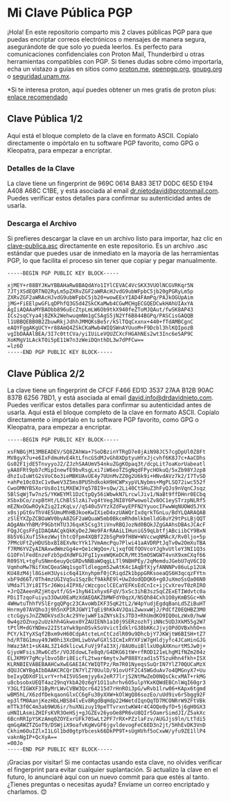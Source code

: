 # Mi Clave Pública PGP

¡Hola! En este repositorio comparto mis 2 claves públicas PGP para que puedas encriptar correos electrónicos o mensajes de manera segura, asegurándote de que solo yo pueda leerlos. Es perfecto para comunicaciones confidenciales con Proton Mail, Thunderbird u otras herramientas compatibles con PGP. Si tienes dudas sobre cómo importarla, echa un vistazo a guías en sitios como [proton.me](https://proton.me), [openpgp.org](https://www.openpgp.org), [gnupg.org](https://gnupg.org) o [seguridad.unam.mx](https://www.seguridad.unam.mx/sites/default/files/guia-cifrado-asimetrico-con-kleopatra.pdf).

*Si te interesa proton, aquí puedes obtener un mes gratis de proton plus: [enlace recomendado](https://pr.tn/ref/4SVAYXNQGBHG)



## Clave Pública 1/2
Aquí está el bloque completo de la clave en formato ASCII. Copíalo directamente o impórtalo en tu software PGP favorito, como GPG o Kleopatra, para empezar a encriptar.

### Detalles de la Clave
La clave tiene un fingerprint de 969C 0614 BA83 3E17 D0DC 6E5D E194 A408 A68C C1BE, y está asociada al email dr.nietodavid@protonmail.com. Puedes verificar estos detalles para confirmar su autenticidad antes de usarla.

### Descarga el Archivo
Si prefieres descargar la clave en un archivo listo para importar, haz clic en [clave-publica.asc](./clave-publica.asc) directamente en este repositorio. Es un archivo .asc estándar que puedes usar de inmediato en la mayoría de las herramientas PGP, lo que facilita el proceso sin tener que copiar y pegar manualmente.

```pgp
-----BEGIN PGP PUBLIC KEY BLOCK-----

xjMEY+r88BYJKwYBBAHaRw8BAQdAYo1IYlCEVAC4VcSKX3VUOlNCGVRKqr5N
7JTjXSdEQRTNO2RyLm5pZXRvZGF2aWRAcHJvdG9ubWFpbC5jb20gPGRyLm5p
ZXRvZGF2aWRAcHJvdG9ubWFpbC5jb20+wowEExYIAD4FAmPq/PAJkOGUpAim
jMG+FiEElpwGFLqDPhfQ3G5d4ZSkCKaMwb4CGwMCHgECGQEDCwkHAhUIAxYA
AgIiAQAAaMYBAObb896uEcZtpLmLW6Ob9tkX940feZToMJQAut/fwSK8AP43
ICs2sqCYya4j8ZKk2WehwuqmNm1gCSAgS5jN2Yf6B844BGPq/PASCisGAQQB
l1UBBQEBB0B2ZbuwRkjJdhhJMMQKsBe5r/kSlTQqCxxnx+440+fTdAMBCgnC
eAQYFggAKgUCY+r88AmQ4ZSkCKaMwb4WIQSWnAYUuoM+F9Dcbl3hlKQIpozB
vgIbDAAAlBEA/3I7c0ttCVa/yiIUiLeVQUZCXcFHGAhNEs2wt3Inc6e5AP9C
XoKMgV1LAckTOi5pE11W7n3zWeiDQnthDL3w7dPFCw==
=lz6O
-----END PGP PUBLIC KEY BLOCK-----
```



## Clave Pública 2/2
La clave tiene un fingerprint de CFCF F466 ED1D 3537 27AA B12B 90AC 837B 6256 7BD1, y está asociada al email david.info@drdavidnieto.com. 
Puedes verificar estos detalles para confirmar su autenticidad antes de usarla.
Aquí está el bloque completo de la clave en formato ASCII. Copíalo directamente o impórtalo en tu software PGP favorito, como GPG o Kleopatra, para empezar a encriptar.

```pgp
-----BEGIN PGP PUBLIC KEY BLOCK-----

xsFNBGjM13MBEADEV/SQ8ZAhWa+7SoDBzinYTRgD7e8jAiN98JC57cgDpUl0Z8Ft
MV8gyX7u+e6IxFdmuHvE4ktLfncGSdMJvGh8XDptyuHYxJjcvhf6K8J7c+AaCDhs
Gs02F1jdE5TnvyyoJ2/ZJzhSAAUmV54nkuZGgKOpaq3t/dcpLit7oaKorUabeatl
yAA8FRt9pb7cMipInewfE9bvRsgLxi7iW6eoTZSgNqdFPycHOkuQ/5xZb98YJzp8
dhzIuIuWtG2sVoC6o3ieMBKUAvUE4y7UUnMvZZ0g2U6k9i+HNvdAVz7k2/I7TvSD
+ahPe10cO3xC1v0weV3Z5ms8PU5hdkokH9HCWPxypVLNybms+MgPLSQ72iwc552f
CwoOMNYBSXorUs8o1tLMXEWJYq57BI9+sQw/2Li40CtSHuZ3hFyQJs9nVqnCJsqz
5BlSqWjTw7nzS/YKWEYMl1DzCtpQy56iWbwkN7LrcwlJiv1/NaBt9ffDHnr0ECbq
XSbxbCo/zxpBtHt/LChBlSlzAi7vg4tVegJNI8Y6PwowolZv8OC1eySTrzpNLRf5
mEZNxOGwROykZiq2IzKqLv//q540u5VYzXZdFwyEPFN2YyuocIFwwWqNUOWd5JYX
x0sjpGt6vThV4E5UmuMhHBJkoeKwIXieD4xzUAWQrIxdqrkTGnLu/BdYLQARAQAB
zSlEYXZpZCBOaWV0byA8ZGF2aWQuaW5mb0BkcmRhdmlkbmlldG8uY29tPsLBjQQT
AQgANxYhBM/P9GbtHTU3J6qxK5Csg3tiVnvRBQJozNd0BQkJZgGAAhsDBAsJCAcF
FQgJCgsFFgIDAQAACgkQkKyDe2JWe9FArRAAiLIHuniG59qLbtfjABciibCY9BxN
8b5V6iXuf15kezWwjthtcQfpm4XQBf22bSgPm9fH8W+WVccwqNMAcX/Rv0ljo+5p
7PMcUFtZyHDUSbxBI8EXvNcYYk17VmAmcPqu7Plwi41aAVDRPtJqTv0w2OmXuTBA
f7RM6YVZyAINAxwdWmzGg4e+Qe1cWgQo+/LjxqfOEfQOVcoYJghvUtleY3NI1Q3s
G1OFnlFedEnzeFzb5pdXdWFGJFgI1yxeWQKeDCR/Mt35mOSWGWT4vnX9xmCXqf66
R09SYL+tgFuSNmn6euyQcGRDvNNBaWOqgLLTl9NBHPEy/2qMemduJGebU7qV6CIQ
VqmhoMw7NifXmCQeaSWq1sgoTldlegpm52wAtK4c1AqBfXjyfANNNPv86uLp12UA
KU48zM4jl8GieH3Uysic6q41Xnyhpmf0jCRiqdZk1bppGRKsoeaQS6H3qcqzFYtn
xbF9d66T/0Th4mzUGIVqSu1SqzBcf9AkRE9l+UwZdodQDQK6+g0JuXmoSsQa06N0
VMda7l3Yi8ITSrJ6Woi4IPX6/cWzcgoclCECaYEFKsEdCnIc+ijCvXrevT0zRIRO
+JrQZAeenRZjHtqvtf/GS+1hyN41xhyx6FqV/5xSc3ihB3szSqCZExETIWdvtc0a
PDiITzqoFuiyu33OwU0EaMzXdAEQAKZbMWFdY0qzX/NSQh84Cxh1O8yKmBSGc+Nh
4WHwtuThhfVSlErgqQPgc23CAvoWbIKF35qK2tL2/W4pYudjEgdqBanLd5ZiBuHT
Hnrmy07AVQho3j9h5nXPIRJGWY1TqEi9hKk4VJQaiZwwxwWjJ/PdCfZ0EQHBZ3MO
ctcGgysJnZZNOkVsd3cAc29YejwWF1aZNYskIsJTD3+RhUmdKO9IQ0oLzWx0/hwW
0w4gzOZnxp2uUzkhh4Gkwox0YZAUIENh1a10j9SERzozhTjiNNc5UDJXkM55g2W7
tPtlM+dGYNDmv22IStaYwk9pnOSvkSoVvictIdklrG38bKKcJjvjOPdOVBxhhO+n
PCY/kIYyXSqf2Bxm9vH60CdpAtcteLnCtCzdlR09u9DhcbjY7JKWjtW6BISH+tZ7
hd/RT8G1muy49JW0hi3XcDHLiwbVwFGXlSICmIxRYXFiW7gHldjyfc4JCaHinGJG
hWaz3At1+sK4AL3Z14dklicwLFuVj9faI3Xj/8AU0uiBllxU0gAXKnurtMSJw0j+
GjyoWFsisJRw6Cd5r/VOJEdowLTe8q0/G4DKG61tW+rfROD121eLhgM1fNZm204z
ELJKM9Y7gMcylbvo5Bri8EicfL2twar6mytvJwP888Yzad1s5TSzuHhn4fkh+ISX
KLRNBIEVABEBAAHCwXwEGAEIACYWIQTPz/Rm7R01NyeqsSuQrIN7YlZ70QUCaMzX
dQUJCWYBgAIbDAAKCRCQrIN7YlZ70UulD/91ovUfF2C45WGduAv7o4QMGnyX7+Uu
beIxyQDXdF1LvrY+rh4I5VG5emjyy6x2eR77lrjS2NtMwZeD0NQsCkcxMAT+rkMG
u8cbsobxUEQT4az29nqYkbA20z6gY1O11uhrhv6O5ulpYKxKQWdEBCnlWqI60gr3
Y3GLfIGWXF31ByMrLWvCVBW3Qcr64215d7rHnROi3pG/wRvb1lrw06+KApx6tgmd
wBM5hL/X6zdfDekqaonGlxCC6gFu30yXXW+kOlWgQ86sozEo/uUd9iv6r5bgg92F
ep3lfM0AanjKezHbLHBS84lvEv8RgdBqHdp22HWetdIqnQqTD7MCONRrW9ZFtVBk
mTTk3f0C4m3ab9WU6ir/huXNizuy19peTTvrxntwKW4r4C4OQe0yfD+5j6gH0GX3
uHNILAsmiZHIFsKVR3OeHSj+gJGZEv26yoOe8PR6vU8QIr5OamrSimdJI/Z5akXc
6BcnRRIpYSKzAmq0ZOYExrUFk70SwLt2PF7rRX+PZzlaFzv/AUGJjs9ln/LtTdi5
qmGqAWZTZGoT9/DSWjiX9oafvKgWvGF6jgvldevogFeC6ED3n2jt/5HhEvDK3VnD
Ckhim6OuIZlxI1LGl1bd0gtpYbcesk66DkPP9T+sUgHVhf5oCxwW/yfu9ZE1llP4
vaknNgIP+QcXyA==
=00Jo
-----END PGP PUBLIC KEY BLOCK-----
```


¡Gracias por visitar! Si me contactas usando esta clave, no olvides verificar el fingerprint para evitar cualquier suplantación. Si actualizo la clave en el futuro, lo anunciaré aquí con un nuevo commit para que estés al tanto. ¿Tienes preguntas o necesitas ayuda? Envíame un correo encriptado y charlamos. 😊
